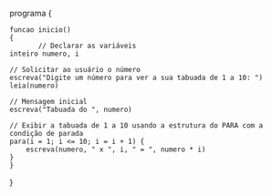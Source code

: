 programa
{
	
	funcao inicio()
	{
		   // Declarar as variáveis
    inteiro numero, i
    
    // Solicitar ao usuário o número
    escreva("Digite um número para ver a sua tabuada de 1 a 10: ")
    leia(numero)
    
    // Mensagem inicial
    escreva("Tabuada do ", numero)
    
    // Exibir a tabuada de 1 a 10 usando a estrutura do PARA com a condição de parada
    para(i = 1; i <= 10; i = i + 1) {
        escreva(numero, " x ", i, " = ", numero * i)
    }
	}
}
